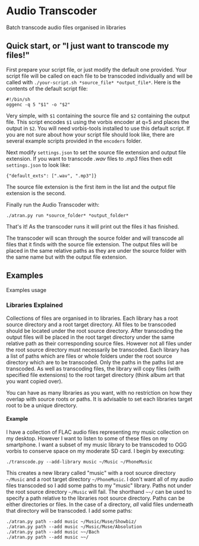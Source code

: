 # Audio Transcoder #

Batch transcode audio files organised in libraries

## Quick start, or "I just want to transcode my files!" ##

First prepare your script file, or just modify the default one provided.
Your script file will be called on each file to be transcoded individually and will be called with `./your-script.sh *source_file* *output_file*`.
Here is the contents of the default script file:

	#!/bin/sh
	oggenc -q 5 "$1" -o "$2"

Very simple, with `$1` containing the source file and `$2` containing the output file.
This script encodes `$1` using the vorbis encoder at q=5 and places the output in `$2`.
You will need vorbis-tools installed to use this default script.
If you are not sure about how your script file should look like, there are several example scripts provided in the `encoders` folder.

Next modify `settings.json` to set the source file extension and output file extension.
If you want to transcode _.wav_ files to _.mp3_ files then edit `settings.json` to look like:

	{"default_exts": [".wav", ".mp3"]}

The source file extension is the first item in the list and the output file extension is the second.

Finally run the Audio Transcoder with:

	./atran.py run *source_folder* *output_folder*

That's it! As the transcoder runs it will print out the files it has finished.

The transcoder will scan through the source folder and will transcode all files that it finds with the source file extension.
The output files will be placed in the same relative paths as they are under the source folder with the same name but with the output file extension.

## Examples ##

Examples usage

### Libraries Explained ###

Collections of files are organised in to libraries.
Each library has a root source directory and a root target directory.
All files to be transcoded should be located under the root source directory.
After transcoding the output files will be placed in the root target directory under the same relative path as their corresponding source files.
However not all files under the root source directory must necessarily be transcoded.
Each library has a list of paths which are files or whole folders under the root source directory which are to be transcoded.
Only the paths in the paths list are transcoded.
As well as transcoding files, the library will copy files (with specified file extensions) to the root target directory (think album art that you want copied over).

You can have as many libraries as you want, with no restriction on how they overlap with source roots or paths. It is advisable to set each libraries target root to be a unique directory.

#### Example ####

I have a collection of FLAC audio files representing my music collection on my desktop. However I want to listen to some of these files on my smartphone. I want a subset of my music library to be transcoded to OGG vorbis to conserve space on my moderate SD card. I begin by executing:

    ./transcode.py --add-library music ~/Music ~/PhoneMusic

This creates a new library called "music" with a root source directory `~/Music` and a root target directory `~/PhoneMusic`. I don't want all of my audio files transcoded so I add some paths to my "music" library. Paths not under the root source directory `~/Music` will fail. The shorthand `~~/` can be used to specify a path relative to the libraries root source directory. Paths can be either directories or files. In the case of a directory, _all_ valid files underneath that directory will be transcoded. I add some paths:

    ./atran.py path --add music ~/Music/Muse/Showbiz/
    ./atran.py path --add music ~/Music/Muse/Absolution
    ./atran.py path --add music ~~/Bach
    ./atran.py path --add music ~~/
